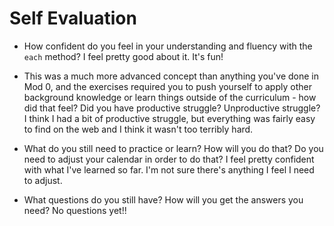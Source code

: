 # Self Evaluation

- How confident do you feel in your understanding and fluency with the `each` method? I feel pretty good about it. It's fun!

- This was a much more advanced concept than anything you've done in Mod 0, and the exercises required you to push yourself to apply other background knowledge or learn things outside of the curriculum - how did that feel? Did you have productive struggle? Unproductive struggle? I think I had a bit of productive struggle, but everything was fairly easy to find on the web and I think it wasn't too terribly hard.
- What do you still need to practice or learn? How will you do that? Do you need to adjust your calendar in order to do that? I feel pretty confident with what I've learned so far. I'm not sure there's anything I feel I need to adjust.
- What questions do you still have? How will you get the answers you need? No questions yet!!